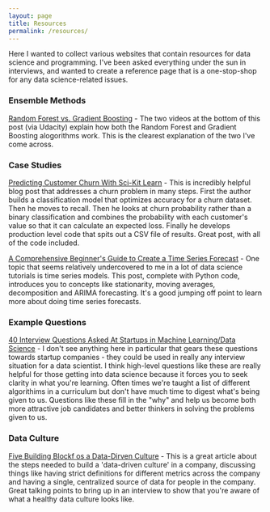 ```yaml
---
layout: page
title: Resources
permalink: /resources/
---
```


Here I wanted to collect various websites that contain resources for data science and programming. I've been asked everything under the sun in interviews, and wanted to create a reference page that is a one-stop-shop for any data science-related issues.

### Ensemble Methods

<a href="https://discuss.analyticsvidhya.com/t/what-is-the-fundamental-difference-between-randomforest-and-gradient-boosting-algorithms/2341/3" target="_blank">Random Forest vs. Gradient Boosting</a> - The two videos at the bottom of this post (via Udacity) explain how both the Random Forest and Gradient Boosting alogorithms work. This is the clearest explanation of the two I've come across.

### Case Studies

<a href="http://blog.yhat.com/posts/predicting-customer-churn-with-sklearn.html" target="_blank">Predicting Customer Churn With Sci-Kit Learn</a> - This is incredibly helpful blog post that addresses a churn problem in many steps. First the author builds a classification model that optimizes accuracy for a churn dataset. Then he moves to recall. Then he looks at churn probability rather than a binary classification and combines the probability with each customer's value so that it can calculate an expected loss. Finally he develops production level code that spits out a CSV file of results. Great post, with all of the code included.

<a href="https://www.analyticsvidhya.com/blog/2016/02/time-series-forecasting-codes-python/" target="_blank">A Comprehensive Beginner's Guide to Create a Time Series Forecast</a> - One topic that seems relatively undercovered to me in a lot of data science tutorials is time series models. This post, complete with Python code, introduces you to concepts like stationarity, moving averages, decomposition and ARIMA forecasting. It's a good jumping off point to learn more about doing time series forecasts.

### Example Questions

<a href="https://www.analyticsvidhya.com/blog/2016/09/40-interview-questions-asked-at-startups-in-machine-learning-data-science/" target="_blank">40 Interview Questions Asked At Startups in Machine Learning/Data Science</a> - I don't see anything here in particular that gears these questions towards startup companies - they could be used in really any interview situation for a data scientist. I think high-level questions like these are really helpful for those getting into data science because it forces you to seek clarity in what you're learning. Often times we're taught a list of different algorithims in a curriculum but don't have much time to digest what's being given to us. Questions like these fill in the "why" and help us become both more attractive job candidates and better thinkers in solving the problems given to us.

### Data Culture

<a href="https://techcrunch.com/2017/06/23/five-building-blocks-of-a-data-driven-culture/" target="_blank"> Five Building Blockf os a Data-Dirven Culture</a> - This is a great article about the steps needed to build a 'data-driven culture' in a company, discussing things like having strict definitions for different metrics across the company and having a single, centralized source of data for people in the company. Great talking points to bring up in an interview to show that you're aware of what a healthy data culture looks like.